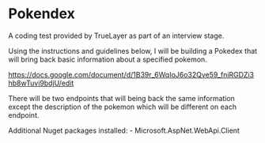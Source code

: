 # Pokendex

A coding test provided by TrueLayer as part of an interview stage.

Using the instructions and guidelines below, I will be building a Pokedex that will bring back basic information about a specified pokemon.

https://docs.google.com/document/d/1B39r_6WqIoJ6o32Qve59_fniRGDZi3hb8wTuvi9bdjU/edit

There will be two endpoints that will being back the same information except the description of the pokemon which will be different on each endpoint.

Additional Nuget packages installed:
    - Microsoft.AspNet.WebApi.Client